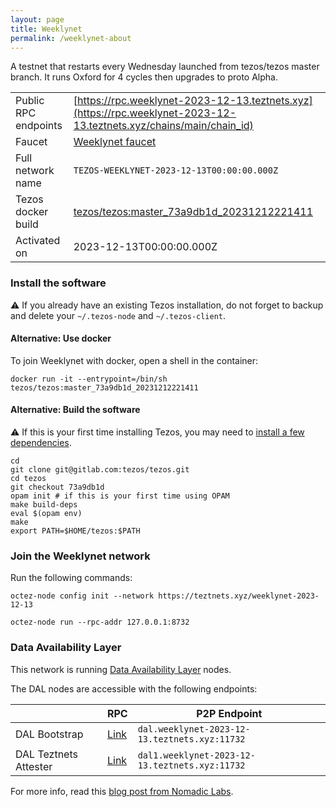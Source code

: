 ```yaml
---
layout: page
title: Weeklynet
permalink: /weeklynet-about
---
```


A testnet that restarts every Wednesday launched from tezos/tezos master branch. It runs Oxford for 4 cycles then upgrades to proto Alpha.

| | |
|-------|---------------------|
| Public RPC endpoints | [https://rpc.weeklynet-2023-12-13.teztnets.xyz](https://rpc.weeklynet-2023-12-13.teztnets.xyz/chains/main/chain_id)<br/> |
| Faucet | [Weeklynet faucet](https://faucet.weeklynet-2023-12-13.teztnets.xyz) |
| Full network name | `TEZOS-WEEKLYNET-2023-12-13T00:00:00.000Z` |
| Tezos docker build | [tezos/tezos:master_73a9db1d_20231212221411](https://hub.docker.com/r/tezos/tezos/tags?page=1&ordering=last_updated&name=master_73a9db1d_20231212221411) |
| Activated on | 2023-12-13T00:00:00.000Z |





### Install the software

⚠️  If you already have an existing Tezos installation, do not forget to backup and delete your `~/.tezos-node` and `~/.tezos-client`.



#### Alternative: Use docker

To join Weeklynet with docker, open a shell in the container:

```
docker run -it --entrypoint=/bin/sh tezos/tezos:master_73a9db1d_20231212221411
```

#### Alternative: Build the software

⚠️  If this is your first time installing Tezos, you may need to [install a few dependencies](https://tezos.gitlab.io/introduction/howtoget.html#setting-up-the-development-environment-from-scratch).

```
cd
git clone git@gitlab.com:tezos/tezos.git
cd tezos
git checkout 73a9db1d
opam init # if this is your first time using OPAM
make build-deps
eval $(opam env)
make
export PATH=$HOME/tezos:$PATH
```

### Join the Weeklynet network

Run the following commands:

```
octez-node config init --network https://teztnets.xyz/weeklynet-2023-12-13

octez-node run --rpc-addr 127.0.0.1:8732
```




### Data Availability Layer

This network is running [Data Availability Layer](https://tezos.gitlab.io/shell/dal.html) nodes.


The DAL nodes are accessible with the following endpoints:

| | RPC | P2P Endpoint |
|------------|---------|--------------|
| DAL Bootstrap | [Link](https://dal-bootstrap-rpc.weeklynet-2023-12-13.teztnets.xyz) | `dal.weeklynet-2023-12-13.teztnets.xyz:11732` |
| DAL Teztnets Attester | [Link](https://dal-attester-rpc.weeklynet-2023-12-13.teztnets.xyz) | `dal1.weeklynet-2023-12-13.teztnets.xyz:11732` |


For more info, read this [blog post from Nomadic Labs](https://research-development.nomadic-labs.com/data-availability-layer-tezos.html).



